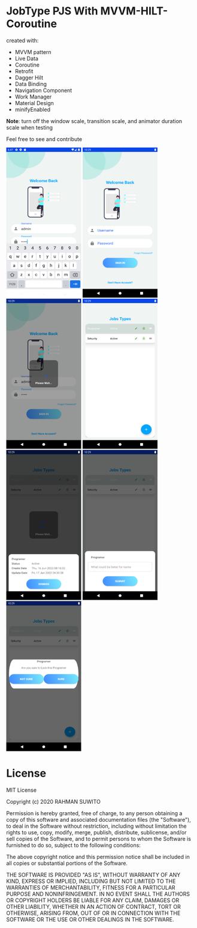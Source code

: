 # JobType PJS With MVVM-HILT-Coroutine



created with: 
- MVVM pattern 
- Live Data 
- Coroutine
- Retrofit 
- Dagger Hilt
- Data Binding
- Navigation Component
- Work Manager
- Material Design 
- minifyEnabled

<b>Note</b>: turn off the window scale, transition scale, and animator duration scale when testing

Feel free to see and contribute

<img src="https://github.com/rahman248/pjs/raw/main/image/Screenshot_1655435636.png" width="200" height="400"/>
<img src="https://github.com/rahman248/pjs/raw/main/image/Screenshot_1655442429.png" width="200" height="400"/>
<img src="https://github.com/rahman248/pjs/raw/main/image/Screenshot_1655442445.png" width="200" height="400"/>
<img src="https://github.com/rahman248/pjs/raw/main/image/Screenshot_1655442452.png" width="200" height="400"/>

<img src="https://github.com/rahman248/pjs/raw/main/image/Screenshot_1655442458.png" width="200" height="400"/>
<img src="https://github.com/rahman248/pjs/raw/main/image/Screenshot_1655442464.png" width="200" height="400"/>
<img src="https://github.com/rahman248/pjs/raw/main/image/Screenshot_1655442470.png" width="200" height="400"/>


# License
MIT License

Copyright (c) 2020 RAHMAN SUWITO

Permission is hereby granted, free of charge, to any person obtaining a copy
of this software and associated documentation files (the "Software"), to deal
in the Software without restriction, including without limitation the rights
to use, copy, modify, merge, publish, distribute, sublicense, and/or sell
copies of the Software, and to permit persons to whom the Software is
furnished to do so, subject to the following conditions:

The above copyright notice and this permission notice shall be included in all
copies or substantial portions of the Software.

THE SOFTWARE IS PROVIDED "AS IS", WITHOUT WARRANTY OF ANY KIND, EXPRESS OR
IMPLIED, INCLUDING BUT NOT LIMITED TO THE WARRANTIES OF MERCHANTABILITY,
FITNESS FOR A PARTICULAR PURPOSE AND NONINFRINGEMENT. IN NO EVENT SHALL THE
AUTHORS OR COPYRIGHT HOLDERS BE LIABLE FOR ANY CLAIM, DAMAGES OR OTHER
LIABILITY, WHETHER IN AN ACTION OF CONTRACT, TORT OR OTHERWISE, ARISING FROM,
OUT OF OR IN CONNECTION WITH THE SOFTWARE OR THE USE OR OTHER DEALINGS IN THE
SOFTWARE.